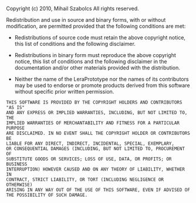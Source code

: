 Copyright (c) 2010, Mihail Szabolcs
All rights reserved.

Redistribution and use in source and binary forms, with or
without modification, are permitted provided that the following
conditions are met:

   * 	Redistributions of source code must retain the above copyright
		notice, this list of conditions and the following disclaimer.

   * 	Redistributions in binary form must reproduce the above copyright
		notice, this list of conditions and the following disclaimer in
		the documentation and/or other materials provided with the
		distribution.

   * 	Neither the name of the LeraPrototype nor the names of its contributors
		may be used to endorse or promote products derived from this
		software without specific prior written permission.

	THIS SOFTWARE IS PROVIDED BY THE COPYRIGHT HOLDERS AND CONTRIBUTORS "AS IS"
	AND ANY EXPRESS OR IMPLIED WARRANTIES, INCLUDING, BUT NOT LIMITED TO, THE
	IMPLIED WARRANTIES OF MERCHANTABILITY AND FITNESS FOR A PARTICULAR PURPOSE
	ARE DISCLAIMED. IN NO EVENT SHALL THE COPYRIGHT HOLDER OR CONTRIBUTORS BE
	LIABLE FOR ANY DIRECT, INDIRECT, INCIDENTAL, SPECIAL, EXEMPLARY,
	OR CONSEQUENTIAL DAMAGES (INCLUDING, BUT NOT LIMITED TO, PROCUREMENT OF
	SUBSTITUTE GOODS OR SERVICES; LOSS OF USE, DATA, OR PROFITS; OR BUSINESS
	INTERRUPTION) HOWEVER CAUSED AND ON ANY THEORY OF LIABILITY, WHETHER IN
	CONTRACT, STRICT LIABILITY, OR TORT (INCLUDING NEGLIGENCE OR OTHERWISE)
	ARISING IN ANY WAY OUT OF THE USE OF THIS SOFTWARE, EVEN IF ADVISED OF
	THE POSSIBILITY OF SUCH DAMAGE.
